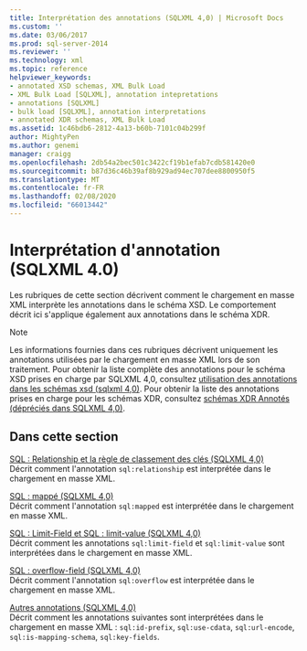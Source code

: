 ```yaml
---
title: Interprétation des annotations (SQLXML 4,0) | Microsoft Docs
ms.custom: ''
ms.date: 03/06/2017
ms.prod: sql-server-2014
ms.reviewer: ''
ms.technology: xml
ms.topic: reference
helpviewer_keywords:
- annotated XSD schemas, XML Bulk Load
- XML Bulk Load [SQLXML], annotation intepretations
- annotations [SQLXML]
- bulk load [SQLXML], annotation interpretations
- annotated XDR schemas, XML Bulk Load
ms.assetid: 1c46bdb6-2812-4a13-b60b-7101c04b299f
author: MightyPen
ms.author: genemi
manager: craigg
ms.openlocfilehash: 2db54a2bec501c3422cf19b1efab7cdb581420e0
ms.sourcegitcommit: b87d36c46b39af8b929ad94ec707dee8800950f5
ms.translationtype: MT
ms.contentlocale: fr-FR
ms.lasthandoff: 02/08/2020
ms.locfileid: "66013442"
---
```

# <a name="annotation-interpretation-sqlxml-40"></a>Interprétation d'annotation (SQLXML 4.0)
  Les rubriques de cette section décrivent comment le chargement en masse XML interprète les annotations dans le schéma XSD. Le comportement décrit ici s'applique également aux annotations dans le schéma XDR.  
  
> [!NOTE]  
>  Les informations fournies dans ces rubriques décrivent uniquement les annotations utilisées par le chargement en masse XML lors de son traitement. Pour obtenir la liste complète des annotations pour le schéma XSD prises en charge par SQLXML 4,0, consultez [utilisation des annotations dans les schémas xsd &#40;sqlxml 4,0&#41;](../../sqlxml-annotated-xsd-schemas-using/using-annotations-in-xsd-schemas-sqlxml-4-0.md). Pour obtenir la liste des annotations prises en charge pour les schémas XDR, consultez [schémas XDR Annotés &#40;dépréciés dans SQLXML 4,0&#41;](../../sqlxml/annotated-xsd-schemas/annotated-xdr-schemas-deprecated-in-sqlxml-4-0.md).  
  
## <a name="in-this-section"></a>Dans cette section  
 [SQL : Relationship et la règle de classement des clés &#40;SQLXML 4,0&#41;](annotation-interpretation-sql-relationship-and-key-ordering-rule.md)  
 Décrit comment l'annotation `sql:relationship` est interprétée dans le chargement en masse XML.  
  
 [SQL : mappé &#40;SQLXML 4,0&#41;](annotation-interpretation-sql-mapped.md)  
 Décrit comment l'annotation `sql:mapped` est interprétée dans le chargement en masse XML.  
  
 [SQL : Limit-Field et SQL : limit-value &#40;SQLXML 4,0&#41;](annotation-interpretation-sql-limit-field-and-sql-limit-value.md)  
 Décrit comment les annotations `sql:limit-field` et `sql:limit-value` sont interprétées dans le chargement en masse XML.  
  
 [SQL : overflow-field &#40;SQLXML 4,0&#41;](annotation-interpretation-sql-overflow-field.md)  
 Décrit comment l'annotation `sql:overflow` est interprétée dans le chargement en masse XML.  
  
 [Autres annotations &#40;SQLXML 4,0&#41;](annotation-interpretation-other-annotations.md)  
 Décrit comment les annotations suivantes sont interprétées dans le chargement en masse XML :  `sql:id-prefix`, `sql:use-cdata`, `sql:url-encode`, `sql:is-mapping-schema`, `sql:key-fields`.  
  
  
